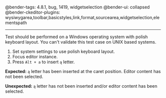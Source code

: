 @bender-tags: 4.8.1, bug, 1419, widgetselection
@bender-ui: collapsed
@bender-ckeditor-plugins: wysiwygarea,toolbar,basicstyles,link,format,sourcearea,widgetselection,elementspath

----

Test should be performed on a Windows operating system with polish keyboard layout. You can't validate this test case on UNIX based systems. 

1. Set system settings to use polish keyboard layout.
2. Focus editor instance.
3. Press `Alt + a` to insert `ą` letter.

**Expected:**
`ą` letter has been inserted at the caret position. Editor content has not been selected.

**Unexpected:** 
`ą` letter has not been inserted and/or editor content has been selected.